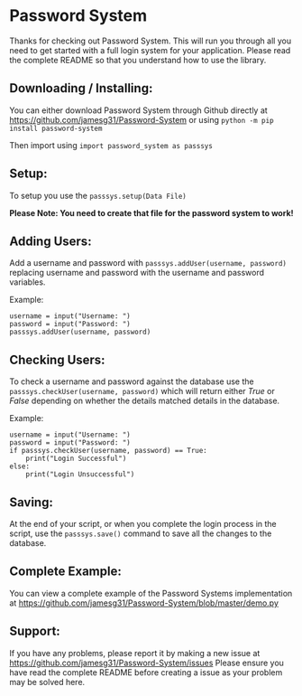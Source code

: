 # Password System
Thanks for checking out Password System. This will run you through all you need to get started with a full login system for your application. Please read the complete README so that you understand how to use the library.

## Downloading / Installing:
You can either download Password System through Github directly at https://github.com/jamesg31/Password-System or using `python -m pip install password-system`

Then import using `import password_system as passsys`

## Setup:

To setup you use the `passsys.setup(Data File)`

**Please Note: You need to create that file for the password system to work!**

## Adding Users:
Add a username and password with `passsys.addUser(username, password)` replacing username and password with the username and password variables.

Example:

    username = input("Username: ")
    password = input("Password: ")
    passsys.addUser(username, password)

## Checking Users:
To check a username and password against the database use the `passsys.checkUser(username, password)` which will return either *True* or *False* depending on whether the details matched details in the database.

Example:

    username = input("Username: ")
    password = input("Password: ")
    if passsys.checkUser(username, password) == True:
	    print("Login Successful")
	else:
		print("Login Unsuccessful")

## Saving:
At the end of your script, or when you complete the login process in the script, use the `passsys.save()` command to save all the changes to the database.

## Complete Example:
You can view a complete example of the Password Systems implementation at https://github.com/jamesg31/Password-System/blob/master/demo.py

## Support:
If you have any problems, please report it by making a new issue at https://github.com/jamesg31/Password-System/issues Please ensure you have read the complete README before creating a issue as your problem may be solved here.
